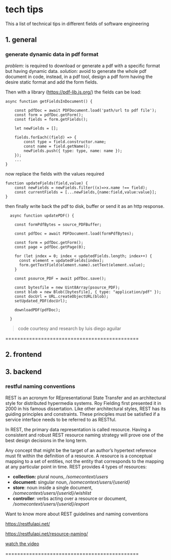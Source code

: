 # tech tips
This a list of technical tips in different fields of software engineering

## 1. general

### generate dynamic data in pdf format

*problem:* is required to download or generate a pdf with a specific format but having dynamic data. 
*solution:* avoid to generate the whole pdf document in code, instead, in a pdf tool, design a pdf form having the desire static format and add the form fields. 

Then with a library (https://pdf-lib.js.org/) the fields can be load:
```
async function getFieldsInDocument() {

    const pdfDoc = await PDFDocument.load('path/url to pdf file');
    const form = pdfDoc.getForm();
    const fields = form.getFields();

    let newFields = []; 

    fields.forEach((field) => {
        const type = field.constructor.name;
        const name = field.getName();
        newFields.push({ type: type, name: name });
    });
    ...
}
```

now replace the fields with the values required
```
function updateFields(field,value) {
    const newFields = newFields.filter((x)=>x.name !== field);
    const currentFields = [...newFields,{name:field,value:value}];
}
```

then finally write back the pdf to disk, buffer or send it as an http response.
```
  async function updatePDF() {

    const formPdfBytes = source_PDFBuffer;

    const pdfDoc = await PDFDocument.load(formPdfBytes);

    const form = pdfDoc.getForm();
    const page = pdfDoc.getPage(0);

    for (let index = 0; index < updatedFields.length; index++) {
      const element = updatedFields[index];
      form.getTextField(element.name).setText(element.value);
    }
    
    const psource_PDF = await pdfDoc.save();

    const bytesfile = new Uint8Array(psource_PDF);
    const blob = new Blob([bytesfile], { type: "application/pdf" });
    const docUrl = URL.createObjectURL(blob);
    setUpdated_PDF(docUrl);

    downloadPDF(pdfDoc);
  
  }
```

> code courtesy and research by luis diego aguilar

=============================================

## 2. frontend


## 3. backend

### restful naming conventions

REST is an acronym for REpresentational State Transfer and an architectural style for distributed hypermedia systems. Roy Fielding first presented it in 2000 in his famous dissertation. Like other architectural styles, REST has its guiding principles and constraints. These principles must be satisfied if a service interface needs to be referred to as RESTful.

In REST, the primary data representation is called resource. Having a consistent and robust REST resource naming strategy will prove one of the best design decisions in the long term.

Any concept that might be the target of an author’s hypertext reference must fit within the definition of a resource. A resource is a conceptual mapping to a set of entities, not the entity that corresponds to the mapping at any particular point in time. REST provides 4 types of resources:

- **collection:** plural nouns, */somecontext/users*
- **document:** singular noun, */somecontext/users/{userid}*
- **store**: noun inside a single document, */somecontext/users/{userid}/wishlist*
- **controller**: verbs acting over a resource or document, */somecontext/users/{userid}/export*

Want to know more about REST guidelines and naming conventions

https://restfulapi.net/

https://restfulapi.net/resource-naming/

[watch the video](https://1drv.ms/v/s!ApqDVCYL8CG8jYgiFl4thvty4XZsSA?e=ZzMXAo)

=============================================